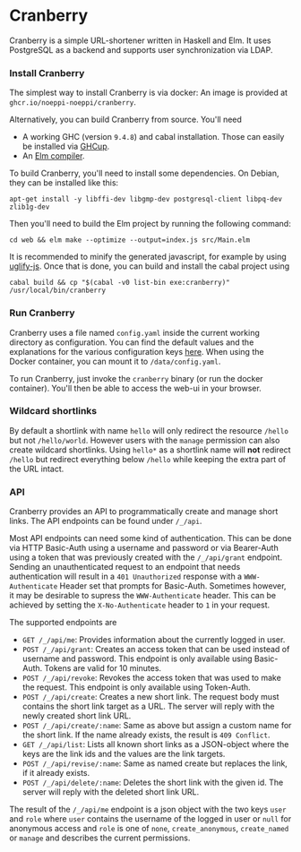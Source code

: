 # Cranberry

Cranberry is a simple URL-shortener written in Haskell and Elm. It uses PostgreSQL as a backend and supports user synchronization via LDAP.

### Install Cranberry

The simplest way to install Cranberry is via docker: An image is provided at `ghcr.io/noeppi-noeppi/cranberry`.

Alternatively, you can build Cranberry from source. You'll need

- A working GHC (version `9.4.8`) and cabal installation. Those can easily be installed via [GHCup](https://www.haskell.org/ghcup/).
- An [Elm compiler](https://github.com/elm/compiler).

To build Cranberry, you'll need to install some dependencies. On Debian, they can be installed like this:
```shell
apt-get install -y libffi-dev libgmp-dev postgresql-client libpq-dev zlib1g-dev
```
Then you'll need to build the Elm project by running the following command:
```shell
cd web && elm make --optimize --output=index.js src/Main.elm
```
It is recommended to minify the generated javascript, for example by using [uglify-js](https://www.npmjs.com/package/uglify-js).
Once that is done, you can build and install the cabal project using
```shell
cabal build && cp "$(cabal -v0 list-bin exe:cranberry)" /usr/local/bin/cranberry
```

### Run Cranberry

Cranberry uses a file named `config.yaml` inside the current working directory as configuration. You can find the default values and the explanations for the various configuration keys [here](./config.yaml). When using the Docker container, you can mount it to `/data/config.yaml`.

To run Cranberry, just invoke the `cranberry` binary (or run the docker container). You'll then be able to access the web-ui in your browser.

### Wildcard shortlinks

By default a shortlink with name `hello` will only redirect the resource `/hello` but not `/hello/world`. However users with the `manage` permission can also create wildcard shortlinks. Using `hello*` as a shortlink name will **not** redirect `/hello` but redirect everything below `/hello` while keeping the extra part of the URL intact.

### API

Cranberry provides an API to programmatically create and manage short links. The API endpoints can be found under `/_/api`.

Most API endpoints can need some kind of authentication. This can be done via HTTP Basic-Auth using a username and password or via Bearer-Auth using a token that was previously created with the `/_/api/grant` endpoint. Sending an unauthenticated request to an endpoint that needs authentication will result in a `401 Unauthorized` response with a `WWW-Authenticate` Header set that prompts for Basic-Auth. Sometimes however, it may be desirable to supress the `WWW-Authenticate` header. This can be achieved by setting the `X-No-Authenticate` header to `1` in your request.

The supported endpoints are
- `GET /_/api/me`: Provides information about the currently logged in user.
- `POST /_/api/grant`: Creates an access token that can be used instead of username and password. This endpoint is only available using Basic-Auth. Tokens are valid for 10 minutes.
- `POST /_/api/revoke`: Revokes the access token that was used to make the request. This endpoint is only available using Token-Auth.
- `POST /_/api/create`: Creates a new short link. The request body must contains the short link target as a URL. The server will reply with the newly created short link URL.
- `POST /_/api/create/:name`: Same as above but assign a custom name for the short link. If the name already exists, the result is `409 Conflict`.
- `GET /_/api/list`: Lists all known short links as a JSON-object where the keys are the link ids and the values are the link targets.
- `POST /_/api/revise/:name`: Same as named create but replaces the link, if it already exists.
- `POST /_/api/delete/:name`: Deletes the short link with the given id. The server will reply with the deleted short link URL.

The result of the `/_/api/me` endpoint is a json object with the two keys `user` and `role` where `user` contains the username of the logged in user or `null` for anonymous access and `role` is one of `none`, `create_anonymous`, `create_named` or `manage` and describes the current permissions.
